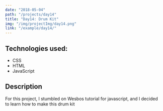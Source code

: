 ```yaml
---
date: "2018-05-04"
path: "/projects/day14"
title: "Day14: Drum Kit"
img: "/img/projectImg/day14.png"
link: "/example/day14/"
---
```


## Technologies used:

- CSS
- HTML
- JavaScript

## Description

For this project, I stumbled on Wesbos tutorial for javascript, and I decided to learn how to make this drum kit

